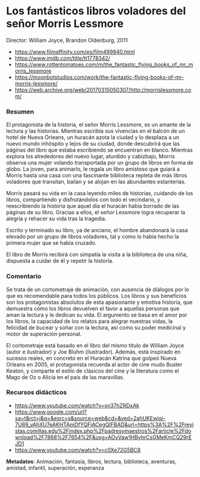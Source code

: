 # Los fantásticos libros voladores del señor Morris Lessmore

Director: William Joyce, Brandon Oldenburg, 2011

* https://www.filmaffinity.com/es/film499840.html 
* https://www.imdb.com/title/tt1778342/ 
* https://www.rottentomatoes.com/m/the_fantastic_flying_books_of_mr_morris_lessmore 
* https://moonbotstudios.com/work/the-fantastic-flying-books-of-mr-morris-lessmore/
* https://web.archive.org/web/20170315050307/http://morrislessmore.com/ 

### Resumen

El protagonista de la historia, el señor Morris Lessmore, es un amante de la lectura y las historias. Mientras escribía sus vivencias en el balcón de un hotel de Nueva Orleans, un huracán azota la ciudad y lo desplaza a un nuevo mundo inhóspito y lejos de su ciudad, donde descubrirá que las páginas del libro que estaba escribiendo se encuentran en blanco. Mientras explora los alrededores del nuevo lugar, aturdido y cabizbajo, Morris observa una mujer volando transportada por un grupo de libros en forma de globo. La joven, para animarlo, le regala un libro amistoso que guiará a Morris hasta una casa con una fascinante biblioteca repleta de más libros voladores que transitan, bailan y se alojan en las abundantes estanterías. 

Morris pasará su vida en la casa leyendo miles de historias, cuidando de los libros, compartiendo y disfrutándolos con todo el vecindario, y reescribiendo la historia que aquel día el huracán había borrado de las páginas de su libro. Gracias a ellos, el señor Lessmore logra recuperar la alegría y rehacer su vida tras la tragedia.

Escrito y terminado su libro, ya de anciano, el hombre abandonará la casa elevado por un grupo de libros voladores, tal y como lo había hecho la primera mujer que se había cruzado.

El libro de Morris recibirá con simpatía la visita a la biblioteca de una niña, dispuesta a cuidar de él y repetir la historia.

### Comentario

Se trata de un cortometraje de animación, con ausencia de diálogos por lo que es recomendable para todos los públicos.
Los libros y sus beneficios son los protagonistas absolutos de esta apasionante y emotiva historia, que demuestra cómo los libros devuelven el favor a aquellas personas que aman la lectura y le dedican su vida. El argumento se basa en el amor por los libros, la capacidad de los relatos para alegrar nuestras vidas, la felicidad de bucear y soñar con la lectura, así como su poder medicinal y motor de superación personal.

El cortometraje está basado en el libro del mismo título de William Joyce (autor e ilustrador) y Joe Bluhm (ilustrador).
Además, está inspirado en sucesos reales, en concreto en el Huracán Katrina que golpeó Nueva Orleans en 2005, el protagonista recuerda al actor de cine mudo Buster Keaton, y comparte el estilo de clásicos del cine y la literatura como el Mago de Oz o Alicia en el país de las maravillas.

### Recursos didácticos

* https://www.youtube.com/watch?v=sn37hZRDxAk
* https://www.google.com/url?sa=t&rct=j&q=&esrc=s&source=web&cd=&ved=2ahUKEwiqj-7U69_vAhXU7eAKHTAmDfYQFjACegQIFBAD&url=https%3A%2F%2Frevistas.comillas.edu%2Findex.php%2Fpadresymaestros%2Farticle%2Fdownload%2F7868%2F7654%2F&usg=AOvVaw1HByhrCsGMeKmCQ29rEJD1 
* https://www.youtube.com/watch?v=c0Xe72G5BC8

**Metadatos**: Animación, fantasía, libros, lectura, biblioteca, aventuras, amistad, infantil, superación, esperanza
